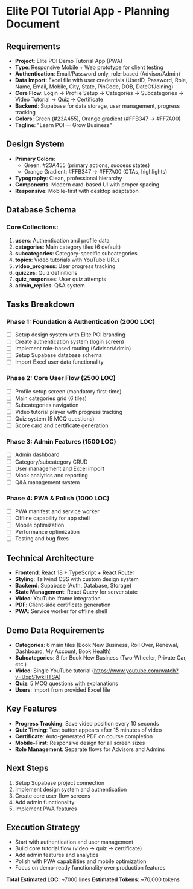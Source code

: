 # Elite POI Tutorial App - Planning Document

## Requirements
- **Project**: Elite POI Demo Tutorial App (PWA)
- **Type**: Responsive Mobile + Web prototype for client testing
- **Authentication**: Email/Password only, role-based (Advisor/Admin)
- **Data Import**: Excel file with user credentials (UserID, Password, Role, Name, Email, Mobile, City, State, PinCode, DOB, DateOfJoining)
- **Core Flow**: Login → Profile Setup → Categories → Subcategories → Video Tutorial → Quiz → Certificate
- **Backend**: Supabase for data storage, user management, progress tracking
- **Colors**: Green (#23A455), Orange gradient (#FFB347 → #FF7A00)
- **Tagline**: "Learn POI — Grow Business"

## Design System
- **Primary Colors**: 
  - Green: #23A455 (primary actions, success states)
  - Orange Gradient: #FFB347 → #FF7A00 (CTAs, highlights)
- **Typography**: Clean, professional hierarchy
- **Components**: Modern card-based UI with proper spacing
- **Responsive**: Mobile-first with desktop adaptation

## Database Schema
### Core Collections:
1. **users**: Authentication and profile data
2. **categories**: Main category tiles (6 default)
3. **subcategories**: Category-specific subcategories
4. **topics**: Video tutorials with YouTube URLs
5. **video_progress**: User progress tracking
6. **quizzes**: Quiz definitions
7. **quiz_responses**: User quiz attempts
8. **admin_replies**: Q&A system

## Tasks Breakdown

### Phase 1: Foundation & Authentication (2000 LOC)
- [ ] Setup design system with Elite POI branding
- [ ] Create authentication system (login screen)
- [ ] Implement role-based routing (Advisor/Admin)
- [ ] Setup Supabase database schema
- [ ] Import Excel user data functionality

### Phase 2: Core User Flow (2500 LOC)
- [ ] Profile setup screen (mandatory first-time)
- [ ] Main categories grid (6 tiles)
- [ ] Subcategories navigation
- [ ] Video tutorial player with progress tracking
- [ ] Quiz system (5 MCQ questions)
- [ ] Score card and certificate generation

### Phase 3: Admin Features (1500 LOC)
- [ ] Admin dashboard
- [ ] Category/subcategory CRUD
- [ ] User management and Excel import
- [ ] Mock analytics and reporting
- [ ] Q&A management system

### Phase 4: PWA & Polish (1000 LOC)
- [ ] PWA manifest and service worker
- [ ] Offline capability for app shell
- [ ] Mobile optimization
- [ ] Performance optimization
- [ ] Testing and bug fixes

## Technical Architecture
- **Frontend**: React 18 + TypeScript + React Router
- **Styling**: Tailwind CSS with custom design system
- **Backend**: Supabase (Auth, Database, Storage)
- **State Management**: React Query for server state
- **Video**: YouTube iframe integration
- **PDF**: Client-side certificate generation
- **PWA**: Service worker for offline shell

## Demo Data Requirements
- **Categories**: 6 main tiles (Book New Business, Roll Over, Renewal, Dashboard, My Account, Book Health)
- **Subcategories**: 8 for Book New Business (Two-Wheeler, Private Car, etc.)
- **Video**: Single YouTube tutorial (https://www.youtube.com/watch?v=UxpS1wkHTSA)
- **Quiz**: 5 MCQ questions with explanations
- **Users**: Import from provided Excel file

## Key Features
- **Progress Tracking**: Save video position every 10 seconds
- **Quiz Timing**: Test button appears after 15 minutes of video
- **Certificate**: Auto-generated PDF on course completion
- **Mobile-First**: Responsive design for all screen sizes
- **Role Management**: Separate flows for Advisors and Admins

## Next Steps
1. Setup Supabase project connection
2. Implement design system and authentication
3. Create core user flow screens
4. Add admin functionality
5. Implement PWA features

## Execution Strategy
- Start with authentication and user management
- Build core tutorial flow (video → quiz → certificate)
- Add admin features and analytics
- Polish with PWA capabilities and mobile optimization
- Focus on demo-ready functionality over production features

**Total Estimated LOC**: ~7000 lines
**Estimated Tokens**: ~70,000 tokens